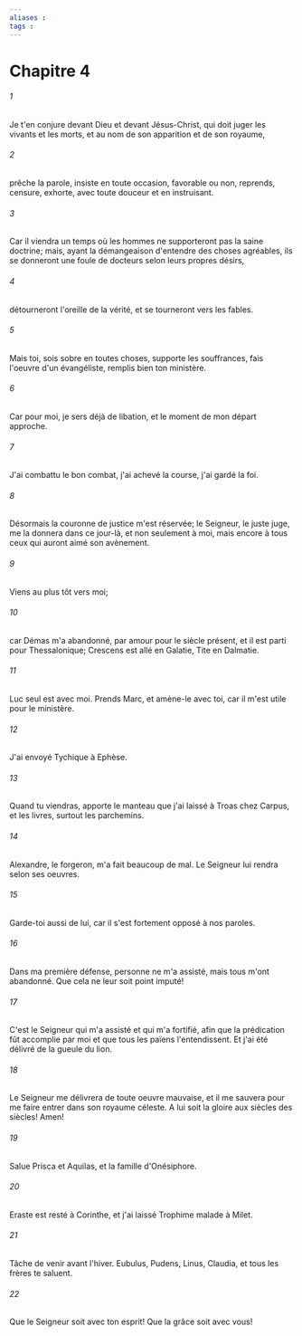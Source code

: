 ```yaml
---
aliases : 
tags : 
---
```


# Chapitre 4

###### 1
Je t'en conjure devant Dieu et devant Jésus-Christ, qui doit juger les vivants et les morts, et au nom de son apparition et de son royaume,
###### 2
prêche la parole, insiste en toute occasion, favorable ou non, reprends, censure, exhorte, avec toute douceur et en instruisant.
###### 3
Car il viendra un temps où les hommes ne supporteront pas la saine doctrine; mais, ayant la démangeaison d'entendre des choses agréables, ils se donneront une foule de docteurs selon leurs propres désirs,
###### 4
détourneront l'oreille de la vérité, et se tourneront vers les fables.
###### 5
Mais toi, sois sobre en toutes choses, supporte les souffrances, fais l'oeuvre d'un évangéliste, remplis bien ton ministère.
###### 6
Car pour moi, je sers déjà de libation, et le moment de mon départ approche.
###### 7
J'ai combattu le bon combat, j'ai achevé la course, j'ai gardé la foi.
###### 8
Désormais la couronne de justice m'est réservée; le Seigneur, le juste juge, me la donnera dans ce jour-là, et non seulement à moi, mais encore à tous ceux qui auront aimé son avènement.
###### 9
Viens au plus tôt vers moi;
###### 10
car Démas m'a abandonné, par amour pour le siècle présent, et il est parti pour Thessalonique; Crescens est allé en Galatie, Tite en Dalmatie.
###### 11
Luc seul est avec moi. Prends Marc, et amène-le avec toi, car il m'est utile pour le ministère.
###### 12
J'ai envoyé Tychique à Ephèse.
###### 13
Quand tu viendras, apporte le manteau que j'ai laissé à Troas chez Carpus, et les livres, surtout les parchemins.
###### 14
Alexandre, le forgeron, m'a fait beaucoup de mal. Le Seigneur lui rendra selon ses oeuvres.
###### 15
Garde-toi aussi de lui, car il s'est fortement opposé à nos paroles.
###### 16
Dans ma première défense, personne ne m'a assisté, mais tous m'ont abandonné. Que cela ne leur soit point imputé!
###### 17
C'est le Seigneur qui m'a assisté et qui m'a fortifié, afin que la prédication fût accomplie par moi et que tous les païens l'entendissent. Et j'ai été délivré de la gueule du lion.
###### 18
Le Seigneur me délivrera de toute oeuvre mauvaise, et il me sauvera pour me faire entrer dans son royaume céleste. A lui soit la gloire aux siècles des siècles! Amen!
###### 19
Salue Prisca et Aquilas, et la famille d'Onésiphore.
###### 20
Eraste est resté à Corinthe, et j'ai laissé Trophime malade à Milet.
###### 21
Tâche de venir avant l'hiver. Eubulus, Pudens, Linus, Claudia, et tous les frères te saluent.
###### 22
Que le Seigneur soit avec ton esprit! Que la grâce soit avec vous!
